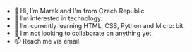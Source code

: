- 👋 Hi, I’m Marek and I'm from Czech Republic.
- 👀 I’m interested in technology.
- 🌱 I’m currently learning HTML, CSS, Python and Micro: bit.
- 💞️ I’m not looking to collaborate on anything yet.
- 📫 Reach me via email.
